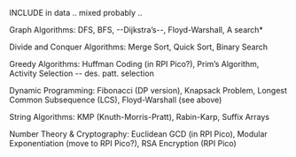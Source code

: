 
INCLUDE in data .. mixed probably ..

Graph Algorithms:  DFS, BFS, --Dijkstra’s--, Floyd-Warshall, A search*

Divide and Conquer Algorithms: Merge Sort, Quick Sort, Binary Search

Greedy Algorithms: Huffman Coding (in RPI Pico?), Prim’s Algorithm, Activity Selection -- des. patt. selection

Dynamic Programming: Fibonacci (DP version), Knapsack Problem, Longest Common Subsequence (LCS), Floyd-Warshall (see above)

String Algorithms: KMP (Knuth-Morris-Pratt), Rabin-Karp, Suffix Arrays

Number Theory & Cryptography:  Euclidean GCD (in RPI Pico), Modular Exponentiation (move to RPI Pico?), RSA Encryption (RPI Pico)

